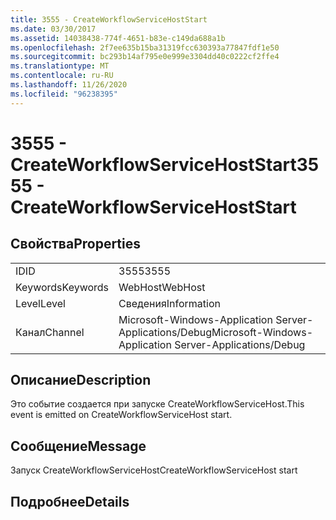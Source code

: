 ```yaml
---
title: 3555 - CreateWorkflowServiceHostStart
ms.date: 03/30/2017
ms.assetid: 14038438-774f-4651-b83e-c149da688a1b
ms.openlocfilehash: 2f7ee635b15ba31319fcc630393a77847fdf1e50
ms.sourcegitcommit: bc293b14af795e0e999e3304dd40c0222cf2ffe4
ms.translationtype: MT
ms.contentlocale: ru-RU
ms.lasthandoff: 11/26/2020
ms.locfileid: "96238395"
---
```

# <a name="3555---createworkflowservicehoststart"></a><span data-ttu-id="446f7-102">3555 - CreateWorkflowServiceHostStart</span><span class="sxs-lookup"><span data-stu-id="446f7-102">3555 - CreateWorkflowServiceHostStart</span></span>

## <a name="properties"></a><span data-ttu-id="446f7-103">Свойства</span><span class="sxs-lookup"><span data-stu-id="446f7-103">Properties</span></span>  
  
|||  
|-|-|  
|<span data-ttu-id="446f7-104">ID</span><span class="sxs-lookup"><span data-stu-id="446f7-104">ID</span></span>|<span data-ttu-id="446f7-105">3555</span><span class="sxs-lookup"><span data-stu-id="446f7-105">3555</span></span>|  
|<span data-ttu-id="446f7-106">Keywords</span><span class="sxs-lookup"><span data-stu-id="446f7-106">Keywords</span></span>|<span data-ttu-id="446f7-107">WebHost</span><span class="sxs-lookup"><span data-stu-id="446f7-107">WebHost</span></span>|  
|<span data-ttu-id="446f7-108">Level</span><span class="sxs-lookup"><span data-stu-id="446f7-108">Level</span></span>|<span data-ttu-id="446f7-109">Сведения</span><span class="sxs-lookup"><span data-stu-id="446f7-109">Information</span></span>|  
|<span data-ttu-id="446f7-110">Канал</span><span class="sxs-lookup"><span data-stu-id="446f7-110">Channel</span></span>|<span data-ttu-id="446f7-111">Microsoft-Windows-Application Server-Applications/Debug</span><span class="sxs-lookup"><span data-stu-id="446f7-111">Microsoft-Windows-Application Server-Applications/Debug</span></span>|  
  
## <a name="description"></a><span data-ttu-id="446f7-112">Описание</span><span class="sxs-lookup"><span data-stu-id="446f7-112">Description</span></span>  

 <span data-ttu-id="446f7-113">Это событие создается при запуске CreateWorkflowServiceHost.</span><span class="sxs-lookup"><span data-stu-id="446f7-113">This event is emitted on CreateWorkflowServiceHost start.</span></span>  
  
## <a name="message"></a><span data-ttu-id="446f7-114">Сообщение</span><span class="sxs-lookup"><span data-stu-id="446f7-114">Message</span></span>  

 <span data-ttu-id="446f7-115">Запуск CreateWorkflowServiceHost</span><span class="sxs-lookup"><span data-stu-id="446f7-115">CreateWorkflowServiceHost start</span></span>  
  
## <a name="details"></a><span data-ttu-id="446f7-116">Подробнее</span><span class="sxs-lookup"><span data-stu-id="446f7-116">Details</span></span>
